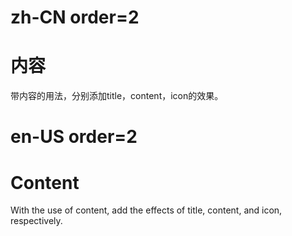 # zh-CN order=2

# 内容

带内容的用法，分别添加title，content，icon的效果。

# en-US order=2

# Content

With the use of content, add the effects of title, content, and icon, respectively.
